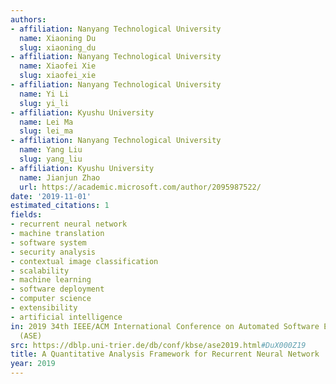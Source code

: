 ```yaml
---
authors:
- affiliation: Nanyang Technological University
  name: Xiaoning Du
  slug: xiaoning_du
- affiliation: Nanyang Technological University
  name: Xiaofei Xie
  slug: xiaofei_xie
- affiliation: Nanyang Technological University
  name: Yi Li
  slug: yi_li
- affiliation: Kyushu University
  name: Lei Ma
  slug: lei_ma
- affiliation: Nanyang Technological University
  name: Yang Liu
  slug: yang_liu
- affiliation: Kyushu University
  name: Jianjun Zhao
  url: https://academic.microsoft.com/author/2095987522/
date: '2019-11-01'
estimated_citations: 1
fields:
- recurrent neural network
- machine translation
- software system
- security analysis
- contextual image classification
- scalability
- machine learning
- software deployment
- computer science
- extensibility
- artificial intelligence
in: 2019 34th IEEE/ACM International Conference on Automated Software Engineering
  (ASE)
src: https://dblp.uni-trier.de/db/conf/kbse/ase2019.html#DuX000Z19
title: A Quantitative Analysis Framework for Recurrent Neural Network
year: 2019
---
```

